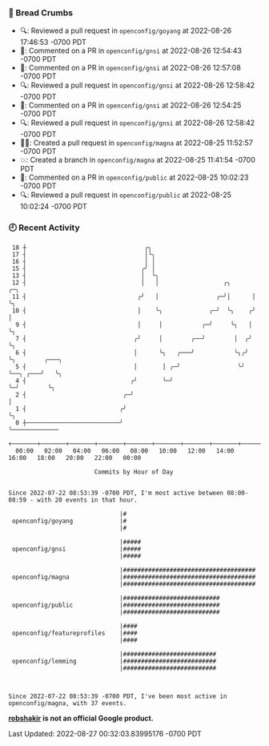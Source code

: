 ### 🍞 Bread Crumbs

 * 🔍: Reviewed a pull request in  `openconfig/goyang` at 2022-08-26 17:46:53 -0700 PDT
 * 💬: Commented on a PR in  `openconfig/gnsi` at 2022-08-26 12:54:43 -0700 PDT
 * 💬: Commented on a PR in  `openconfig/gnsi` at 2022-08-26 12:57:08 -0700 PDT
 * 🔍: Reviewed a pull request in  `openconfig/gnsi` at 2022-08-26 12:58:42 -0700 PDT
 * 💬: Commented on a PR in  `openconfig/gnsi` at 2022-08-26 12:54:25 -0700 PDT
 * 🔍: Reviewed a pull request in  `openconfig/gnsi` at 2022-08-26 12:58:42 -0700 PDT
 * ✍🏼: Created a pull request in `openconfig/magna` at 2022-08-25 11:52:57 -0700 PDT
 * 💥: Created a branch in `openconfig/magna` at 2022-08-25 11:41:54 -0700 PDT
 * 💬: Commented on a PR in  `openconfig/public` at 2022-08-25 10:02:23 -0700 PDT
 * 🔍: Reviewed a pull request in  `openconfig/public` at 2022-08-25 10:02:24 -0700 PDT

### 🕘 Recent Activity
```
 18 ┼                                 ╭╮
 17 ┤                                 │╰╮
 16 ┤                                 │ │
 15 ┤                                ╭╯ │
 13 ┤                                │  ╰╮
 12 ┤                                │   │                  ╭╮      ╭─╮
 11 ┤                               ╭╯   │                ╭─╯│      │ ╰╮
 10 ┤                               │    ╰╮             ╭─╯  ╰╮    ╭╯  │
  9 ┤                               │     │           ╭─╯     ╰╮   │   ╰╮
  7 ┤                              ╭╯     │        ╭──╯        │  ╭╯    ╰╮
  6 ┤                              │      ╰╮   ╭───╯           ╰╮╭╯      ╰╮        ╭───╮
  5 ┤                              │       │ ╭─╯                ╰╯        ╰──╮ ╭───╯   ╰╮
  4 ┤                             ╭╯       ╰─╯                               ╰─╯        ╰╮
  2 ┤                           ╭─╯                                                      │
  1 ┤                          ╭╯                                                        ╰╮
  0 ┼──────────────────────────╯                                                          ╰─────────────
    +───────+───────+───────+───────+───────+───────+───────+───────+───────+───────+───────+───────+────
  00:00   02:00   04:00   06:00   08:00   10:00   12:00   14:00   16:00   18:00   20:00   22:00   00:00   

						Commits by Hour of Day


Since 2022-07-22 08:53:39 -0700 PDT, I'm most active between 08:00-08:59 - with 20 events in that hour.

```



```
                               |#
 openconfig/goyang             |#
                               |#

                               |#####
 openconfig/gnsi               |#####
                               |#####

                               |#####################################
 openconfig/magna              |#####################################
                               |#####################################

                               |###########################
 openconfig/public             |###########################
                               |###########################

                               |####
 openconfig/featureprofiles    |####
                               |####

                               |##########################
 openconfig/lemming            |##########################
                               |##########################



Since 2022-07-22 08:53:39 -0700 PDT, I've been most active in openconfig/magna, with 37 events.

```
**[robshakir](mailto:robjs@google.com) is not an official Google product.**  


Last Updated: 2022-08-27 00:32:03.83995176 -0700 PDT

